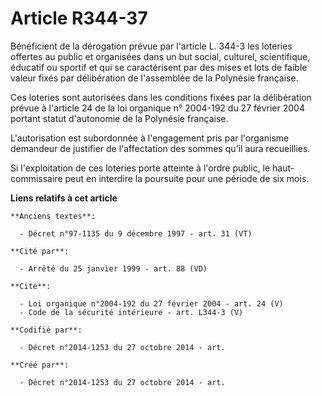 # Article R344-37

Bénéficient de la dérogation prévue par l'article L. 344-3 les loteries offertes au public et organisées dans un but social,
culturel, scientifique, éducatif ou sportif et qui se caractérisent par des mises et lots de faible valeur fixés par
délibération de l'assemblée de la Polynésie française. 

Ces loteries sont autorisées dans les conditions fixées par la délibération prévue à l'article 24 de la loi organique n°
2004-192 du 27 février 2004 portant statut d'autonomie de la Polynésie française. 

L'autorisation est subordonnée à l'engagement pris par l'organisme demandeur de justifier de l'affectation des sommes qu'il
aura recueillies. 

Si l'exploitation de ces loteries porte atteinte à l'ordre public, le haut-commissaire peut en interdire la poursuite pour
une période de six mois.

**Liens relatifs à cet article**

	**Anciens textes**:

	  - Décret n°97-1135 du 9 décembre 1997 - art. 31 (VT)

	**Cité par**:

	  - Arrêté du 25 janvier 1999 - art. 88 (VD)

	**Cite**:

	  - Loi organique n°2004-192 du 27 février 2004 - art. 24 (V)
	  - Code de la sécurité intérieure - art. L344-3 (V)

	**Codifié par**:

	  - Décret n°2014-1253 du 27 octobre 2014 - art.

	**Créé par**:

	  - Décret n°2014-1253 du 27 octobre 2014 - art.

